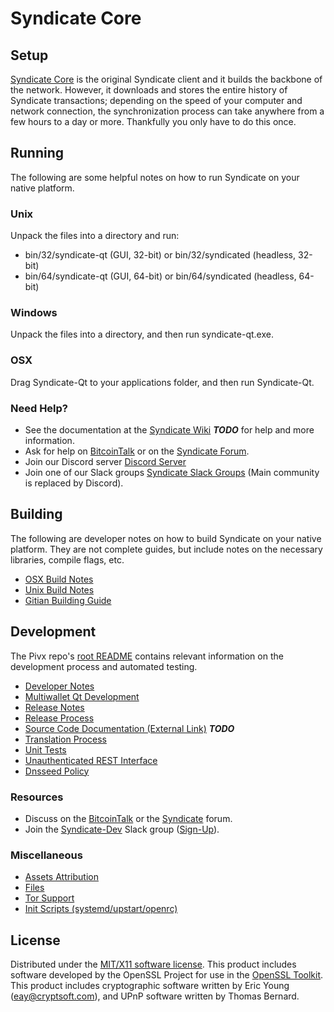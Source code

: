 Syndicate Core
=====================

Setup
---------------------
[Syndicate Core](http://synx.online/wallet) is the original Syndicate client and it builds the backbone of the network. However, it downloads and stores the entire history of Syndicate transactions; depending on the speed of your computer and network connection, the synchronization process can take anywhere from a few hours to a day or more. Thankfully you only have to do this once.

Running
---------------------
The following are some helpful notes on how to run Syndicate on your native platform.

### Unix

Unpack the files into a directory and run:

- bin/32/syndicate-qt (GUI, 32-bit) or bin/32/syndicated (headless, 32-bit)
- bin/64/syndicate-qt (GUI, 64-bit) or bin/64/syndicated (headless, 64-bit)

### Windows

Unpack the files into a directory, and then run syndicate-qt.exe.

### OSX

Drag Syndicate-Qt to your applications folder, and then run Syndicate-Qt.

### Need Help?

* See the documentation at the [Syndicate Wiki](https://en.bitcoin.it/wiki/Main_Page) ***TODO***
for help and more information.
* Ask for help on [BitcoinTalk](https://bitcointalk.org/index.php?topic=1262920.0) or on the [Syndicate Forum](http://forum.synx.online/).
* Join our Discord server [Discord Server](https://discord.synx.online)
* Join one of our Slack groups [Syndicate Slack Groups](https://synx.online/slack-logins/) (Main community is replaced by Discord).

Building
---------------------
The following are developer notes on how to build Syndicate on your native platform. They are not complete guides, but include notes on the necessary libraries, compile flags, etc.

- [OSX Build Notes](build-osx.md)
- [Unix Build Notes](build-unix.md)
- [Gitian Building Guide](gitian-building.md)

Development
---------------------
The Pivx repo's [root README](https://github.com/SyndicateLtd/SyndicateQt/blob/master/README.md) contains relevant information on the development process and automated testing.

- [Developer Notes](developer-notes.md)
- [Multiwallet Qt Development](multiwallet-qt.md)
- [Release Notes](release-notes.md)
- [Release Process](release-process.md)
- [Source Code Documentation (External Link)](https://dev.visucore.com/bitcoin/doxygen/) ***TODO***
- [Translation Process](translation_process.md)
- [Unit Tests](unit-tests.md)
- [Unauthenticated REST Interface](REST-interface.md)
- [Dnsseed Policy](dnsseed-policy.md)

### Resources

* Discuss on the [BitcoinTalk](https://bitcointalk.org/index.php?topic=1262920.0) or the [Syndicate](http://forum.synx.online/) forum.
* Join the [Syndicate-Dev](https://syndicate-dev.slack.com/) Slack group ([Sign-Up](https://syndicate-dev.herokuapp.com/)).

### Miscellaneous
- [Assets Attribution](assets-attribution.md)
- [Files](files.md)
- [Tor Support](tor.md)
- [Init Scripts (systemd/upstart/openrc)](init.md)

License
---------------------
Distributed under the [MIT/X11 software license](http://www.opensource.org/licenses/mit-license.php).
This product includes software developed by the OpenSSL Project for use in the [OpenSSL Toolkit](https://www.openssl.org/). This product includes
cryptographic software written by Eric Young ([eay@cryptsoft.com](mailto:eay@cryptsoft.com)), and UPnP software written by Thomas Bernard.
